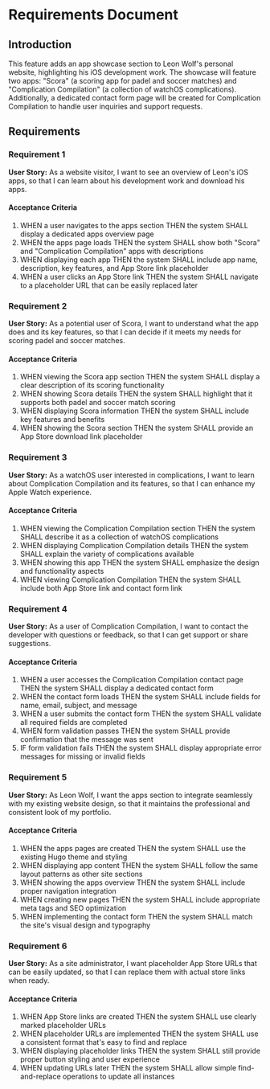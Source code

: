 # Requirements Document

## Introduction

This feature adds an app showcase section to Leon Wolf's personal website, highlighting his iOS development work. The showcase will feature two apps: "Scora" (a scoring app for padel and soccer matches) and "Complication Compilation" (a collection of watchOS complications). Additionally, a dedicated contact form page will be created for Complication Compilation to handle user inquiries and support requests.

## Requirements

### Requirement 1

**User Story:** As a website visitor, I want to see an overview of Leon's iOS apps, so that I can learn about his development work and download his apps.

#### Acceptance Criteria

1. WHEN a user navigates to the apps section THEN the system SHALL display a dedicated apps overview page
2. WHEN the apps page loads THEN the system SHALL show both "Scora" and "Complication Compilation" apps with descriptions
3. WHEN displaying each app THEN the system SHALL include app name, description, key features, and App Store link placeholder
4. WHEN a user clicks an App Store link THEN the system SHALL navigate to a placeholder URL that can be easily replaced later

### Requirement 2

**User Story:** As a potential user of Scora, I want to understand what the app does and its key features, so that I can decide if it meets my needs for scoring padel and soccer matches.

#### Acceptance Criteria

1. WHEN viewing the Scora app section THEN the system SHALL display a clear description of its scoring functionality
2. WHEN showing Scora details THEN the system SHALL highlight that it supports both padel and soccer match scoring
3. WHEN displaying Scora information THEN the system SHALL include key features and benefits
4. WHEN showing the Scora section THEN the system SHALL provide an App Store download link placeholder

### Requirement 3

**User Story:** As a watchOS user interested in complications, I want to learn about Complication Compilation and its features, so that I can enhance my Apple Watch experience.

#### Acceptance Criteria

1. WHEN viewing the Complication Compilation section THEN the system SHALL describe it as a collection of watchOS complications
2. WHEN displaying Complication Compilation details THEN the system SHALL explain the variety of complications available
3. WHEN showing this app THEN the system SHALL emphasize the design and functionality aspects
4. WHEN viewing Complication Compilation THEN the system SHALL include both App Store link and contact form link

### Requirement 4

**User Story:** As a user of Complication Compilation, I want to contact the developer with questions or feedback, so that I can get support or share suggestions.

#### Acceptance Criteria

1. WHEN a user accesses the Complication Compilation contact page THEN the system SHALL display a dedicated contact form
2. WHEN the contact form loads THEN the system SHALL include fields for name, email, subject, and message
3. WHEN a user submits the contact form THEN the system SHALL validate all required fields are completed
4. WHEN form validation passes THEN the system SHALL provide confirmation that the message was sent
5. IF form validation fails THEN the system SHALL display appropriate error messages for missing or invalid fields

### Requirement 5

**User Story:** As Leon Wolf, I want the apps section to integrate seamlessly with my existing website design, so that it maintains the professional and consistent look of my portfolio.

#### Acceptance Criteria

1. WHEN the apps pages are created THEN the system SHALL use the existing Hugo theme and styling
2. WHEN displaying app content THEN the system SHALL follow the same layout patterns as other site sections
3. WHEN showing the apps overview THEN the system SHALL include proper navigation integration
4. WHEN creating new pages THEN the system SHALL include appropriate meta tags and SEO optimization
5. WHEN implementing the contact form THEN the system SHALL match the site's visual design and typography

### Requirement 6

**User Story:** As a site administrator, I want placeholder App Store URLs that can be easily updated, so that I can replace them with actual store links when ready.

#### Acceptance Criteria

1. WHEN App Store links are created THEN the system SHALL use clearly marked placeholder URLs
2. WHEN placeholder URLs are implemented THEN the system SHALL use a consistent format that's easy to find and replace
3. WHEN displaying placeholder links THEN the system SHALL still provide proper button styling and user experience
4. WHEN updating URLs later THEN the system SHALL allow simple find-and-replace operations to update all instances